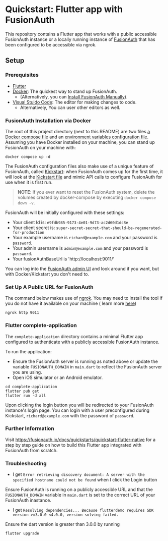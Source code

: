 # Quickstart: Flutter app with FusionAuth

This repository contains a Flutter app that works with a public accessible FusionAuth instance or a locally running instance of [FusionAuth](https://fusionauth.io/) that has been configured to be accessible via ngrok.

## Setup

### Prerequisites
- [Flutter](https://docs.flutter.dev/get-started/install)
- [Docker](https://www.docker.com): The quickest way to stand up FusionAuth.
  - (Alternatively, you can [Install FusionAuth Manually](https://fusionauth.io/docs/v1/tech/installation-guide/)).
- [Visual Stuido Code](https://code.visualstudio.com/download): The editor for making changes to code.
  - Alternatively, You can user other editors as well.


### FusionAuth Installation via Docker

The root of this project directory (next to this README) are two files [a Docker compose file](./docker-compose.yml) and an [environment variables configuration file](./.env). Assuming you have Docker installed on your machine, you can stand up FusionAuth on your machine with:

```
docker compose up -d
```

The FusionAuth configuration files also make use of a unique feature of FusionAuth, called [Kickstart](https://fusionauth.io/docs/v1/tech/installation-guide/kickstart): when FusionAuth comes up for the first time, it will look at the [Kickstart file](./kickstart/kickstart.json) and mimic API calls to configure FusionAuth for use when it is first run. 

> **NOTE**: If you ever want to reset the FusionAuth system, delete the volumes created by docker-compose by executing `docker compose down -v`. 

FusionAuth will be initially configured with these settings:

* Your client Id is: `e9fdb985-9173-4e01-9d73-ac2d60d1dc8e`
* Your client secret is: `super-secret-secret-that-should-be-regenerated-for-production`
* Your example username is `richard@example.com` and your password is `password`.
* Your admin username is `admin@example.com` and your password is `password`.
* Your fusionAuthBaseUrl is 'http://localhost:9011/'

You can log into the [FusionAuth admin UI](http://localhost:9011/admin) and look around if you want, but with Docker/Kickstart you don't need to.

### Set Up A Public URL for FusionAuth

The command below makes use of [ngrok](https://ngrok.com/download). You may need to install the tool if you do not have it available on your machine ( learn more [here](https://fusionauth.io/docs/v1/tech/developer-guide/exposing-instance))

```
ngrok http 9011
```

### Flutter complete-application

The `complete-application` directory contains a minimal Flutter app configured to authenticate with a publicly accessible FusionAuth instance.

To run the application:
* Ensure the FusionAuth server is running as noted above or update the variable `FUSIONAUTH_DOMAIN` in `main.dart` to reflect the FusionAuth server you are using.
* Open iOS simulator or an Android emulator.

```
cd complete-application
flutter pub get
flutter run -d all
```

Upon clicking the login button you will be redirected to your FusionAuth instance's login page.
You can login with a user preconfigured during Kickstart, `richard@example.com` with the password of `password`.

### Further Information

Visit https://fusionauth.io/docs/quickstarts/quickstart-flutter-native for a step by step guide on how to build this Flutter app integrated with FusionAuth from scratch.

### Troubleshooting

* I get `Error retrieving discovery document: A server with the specified hostname could not be found` when I click the Login button

Ensure FusionAuth is running on a publicly accessible URL and that the `FUSIONAUTH_DOMAIN` variable in `main.dart` is set to the correct URL of your FusionAuth inastance.


* I get `Resolving dependencies... Because flutterdemo requires SDK version >=3.0.0 <4.0.0, version solving failed.`

Ensure the dart version is greater than 3.0.0 by running 

```
flutter upgrade
```